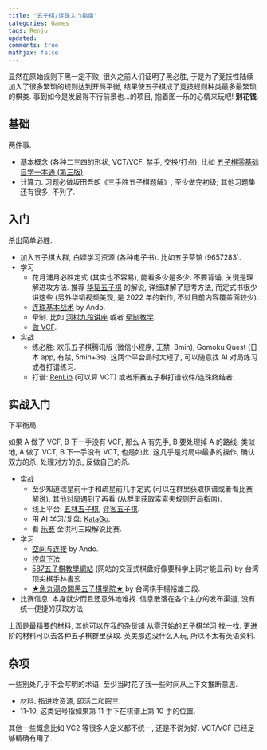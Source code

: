 ```yaml
---
title: "五子棋/连珠入门指南"
categories: Games
tags: Renju
updated: 
comments: true
mathjax: false
---
```


显然在原始规则下黑一定不败, 很久之前人们证明了黑必胜, 于是为了竞技性陆续加入了很多繁琐的规则达到开局平衡, 结果使五子棋成了竞技规则种类最多最繁琐的棋类. 事到如今是发展得不行前景也...的项目, 抱着图一乐的心情来玩吧! **别花钱**. 

## 基础

两件事.

- 基本概念 (各种二三四的形状, VCT/VCF, 禁手, 交换/打点). 比如 [五子棋零基础自学一本通 (第三版)](https://shiina18.github.io/assets/docs/五子棋零基础自学一本通.pdf).
- 计算力. 习题必做坂田吾朗《三手胜五子棋题解》, 至少做完初级; 其他习题集还有很多, 不列了.

<!-- more -->

## 入门

杀出简单必胜.

- 加入五子棋大群, 白嫖学习资源 (各种电子书). 比如五子茶馆 (9657283).
- 学习
    - 花月浦月必胜定式 (其实也不容易), 能看多少是多少. 不要背诵, 关键是理解进攻方法. 推荐 [华韬五子棋](https://space.bilibili.com/587696044) 的解说, 详细讲解了思考方法, 而定式书很少讲这些 (另外华韬视频美观, 是 2022 年的新作, 不过目前内容覆盖面较少). 
    - [连珠基本战术](http://587.renju.org.tw/teach/teach020.htm) by Ando.
    - 牵制. 比如 [河村九段讲座](https://shiina18.github.io/games/2020/11/13/renju-kouza-intermediate/) 或者 [牵制教学](http://587.renju.org.tw/teach/teach011.htm).
    - [做 VCF](https://www.bilibili.com/video/BV1hf4y1S7Y7).
- 实战
    - 练必胜: 欢乐五子棋腾讯版 (微信小程序, 无禁, 8min), Gomoku Quest (日本 app, 有禁, 5min+3s). 这两个平台局时太短了, 可以随意找 AI 对局练习或者打谱练习.
    - 打谱: [RenLib](http://xn--hor947j) (可以算 VCT) 或者乐赛五子棋打谱软件/连珠终结者.

## 实战入门

下平衡局.

如果 A 做了 VCF, B 下一手没有 VCF, 那么 A 有先手, B 要处理掉 A 的路线; 类似地, A 做了 VCT, B 下一手没有 VCT, 也是如此. 这几乎是对局中最多的操作, 确认双方的杀, 处理对方的杀, 反做自己的杀.

- 实战
    - 至少知道瑞星前十手和疏星前几手定式 (可以在群里获取棋谱或者看比赛解说), 其他对局遇到了再看 (从群里获取索索夫规则开局指南).
    - 线上平台: [五林五子棋](https://renjuworld.net/), [弈客五子棋](https://www.yikeweiqi.com/wuziqi.html).
    - 用 AI 学习/复盘: [KataGo](https://github.com/hzyhhzy/KataGo).
    - 看 [乐赛](https://space.bilibili.com/291338278/) 金洪利三段解说比赛.
- 学习
    - [空间与连接](http://587.renju.org.tw/teach/teach021.htm) by Ando.
    - [控盘下法](https://www.bilibili.com/video/BV1vi4y1U72x).
    - [587五子棋教學網站](http://587.renju.org.tw/) (网站的交互式棋盘好像要科学上网才能显示) by 台湾顶尖棋手林書玄.
    - [★魚丸湯の闇黑五子棋學院★](https://blog.xuite.net/jang20529659/twblog1) by 台湾棋手楊裕雄三段.
- 比赛信息: 本身就少而且还意外地难找. 信息散落在各个主办的发布渠道, 没有统一便捷的获取方法.

上面是最精要的材料, 其他可以在我的杂货铺 [从零开始的五子棋学习](https://shiina18.github.io/games/2020/10/25/renju-from-zero/) 找一找. 更进阶的材料可以去各种五子棋群里获取. 英美那边没什么人玩, 所以不太有英语资料.

## 杂项

一些别处几乎不会写明的术语, 至少当时花了我一些时间从上下文推断意思.

- 材料. 指进攻资源, 即活二和眠三.
- 11-10, 这类记号指如果第 11 手下在棋谱上第 10 手的位置.

其他一些概念比如 VC2 等很多人定义都不统一, 还是不说为好. VCT/VCF 已经足够精确有用了.